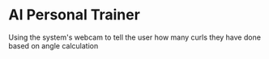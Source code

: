 # AI Personal Trainer

Using the system's webcam to tell the user how many curls they have done based on angle calculation
